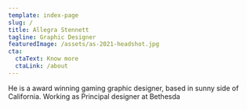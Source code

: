 ```yaml
---
template: index-page
slug: /
title: Allegra Stennett
tagline: Graphic Designer
featuredImage: /assets/as-2021-headshot.jpg
cta:
  ctaText: Know more
  ctaLink: /about
---
```


He is a award winning gaming graphic designer, based in sunny side of California. Working as Principal designer at Bethesda
